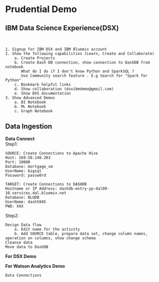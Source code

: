 # Prudential Demo


## IBM Data Science Experience(DSX) ##
</br>

    1. Signup for IBM DSX and IBM Bluemix account
    2. Show the following capabilities (Learn, Create and Collaborate)
        a. Create Projects    
        b. Create Dash DB connection, show connection to DashDB from notebook
           What do I do if I don't know Python and SparkSQL ? 
           Use Community search feature . E.g Search for "Spark for Python"
        c. Bookmark helpful links
        d. Show collaboration (dsxibmdemo@gmail.com)
        e. Show DXS documentation
    3. Show Advanced Demos   
        a. BI Notebook
        b. ML Notebook
        c. Graph Notebook
            

## Data Ingestion ##

<b>Data Connect</b>
</br>Step1:

    SOURCE: Create Connections to Apache Hive
    Host: 169.50.148.203
    Port: 10000
    Database: mortgage_sm
    UserName: bigsql 
    Password: passw0rd
    
    TARGET: Create Connections to DASHDB
    Hostname or IP Address: dashdb-entry-yp-dal09-10.services.dal.bluemix.net
    Database: BLUDB
    UserName: dash5845 
    PWD: XXX

Step2:

    Design Data flow
        a. Edit name for the activity
        b. Add SOURCE table, prepare data set, change column names, operation on columns, show change schema
    Cleanse data  
    Move data to DashDB

<b>For DSX Demo</b>

<b>For Watson Analytics Demo</b>

    Data Connections
    

